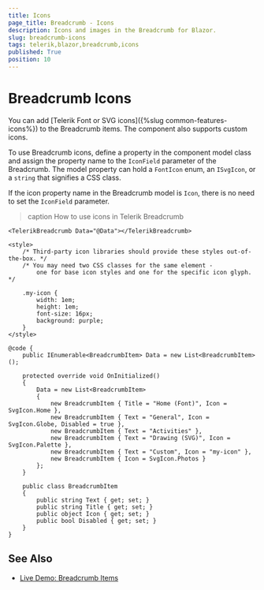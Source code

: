 ```yaml
---
title: Icons
page_title: Breadcrumb - Icons
description: Icons and images in the Breadcrumb for Blazor.
slug: breadcrumb-icons
tags: telerik,blazor,breadcrumb,icons
published: True
position: 10
---
```


# Breadcrumb Icons

You can add [Telerik Font or SVG icons]({%slug common-features-icons%}) to the Breadcrumb items. The component also supports custom icons.

To use Breadcrumb icons, define a property in the component model class and assign the property name to the `IconField` parameter of the Breadcrumb. The model property can hold a `FontIcon` enum, an `ISvgIcon`, or a `string` that signifies a CSS class.

If the icon property name in the Breadcrumb model is `Icon`, there is no need to set the `IconField` parameter.

>caption How to use icons in Telerik Breadcrumb

````CSHTML
<TelerikBreadcrumb Data="@Data"></TelerikBreadcrumb>

<style>
    /* Third-party icon libraries should provide these styles out-of-the-box. */
    /* You may need two CSS classes for the same element - 
        one for base icon styles and one for the specific icon glyph. */

    .my-icon {
        width: 1em;
        height: 1em;
        font-size: 16px;
        background: purple;
    }
</style>

@code {
    public IEnumerable<BreadcrumbItem> Data = new List<BreadcrumbItem>();

    protected override void OnInitialized()
    {
        Data = new List<BreadcrumbItem>
        {
            new BreadcrumbItem { Title = "Home (Font)", Icon = SvgIcon.Home },
            new BreadcrumbItem { Text = "General", Icon = SvgIcon.Globe, Disabled = true },
            new BreadcrumbItem { Text = "Activities" },
            new BreadcrumbItem { Text = "Drawing (SVG)", Icon = SvgIcon.Palette },
            new BreadcrumbItem { Text = "Custom", Icon = "my-icon" },
            new BreadcrumbItem { Icon = SvgIcon.Photos }
        };
    }

    public class BreadcrumbItem
    {
        public string Text { get; set; }
        public string Title { get; set; }
        public object Icon { get; set; }
        public bool Disabled { get; set; }
    }
}
````


## See Also

  * [Live Demo: Breadcrumb Items](https://demos.telerik.com/blazor-ui/breadcrumb/items)
